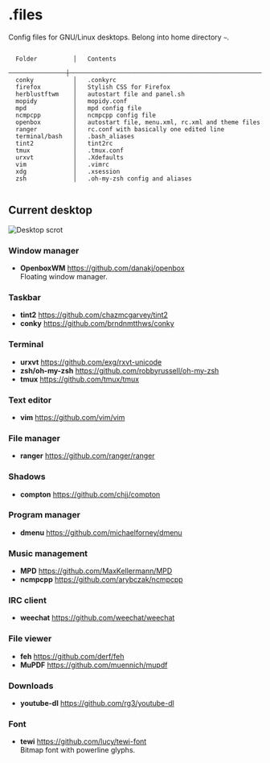 # .files

Config files for GNU/Linux desktops. Belong into home directory ``~``.

```

  Folder          │   Contents
  ────────────────┼───────────────────────────────────────────────────────────────
  conky           │   .conkyrc
  firefox         │   Stylish CSS for Firefox
  herblustftwm    │   autostart file and panel.sh
  mopidy          │   mopidy.conf
  mpd             │   mpd config file
  ncmpcpp         │   ncmpcpp config file
  openbox         │   autostart file, menu.xml, rc.xml and theme files
  ranger          │   rc.conf with basically one edited line
  terminal/bash   │   .bash_aliases
  tint2           │   tint2rc
  tmux            │   .tmux.conf
  urxvt           │   .Xdefaults
  vim             │   .vimrc
  xdg             │   .xsession
  zsh             │   .oh-my-zsh config and aliases
  
```

## Current desktop

![Desktop scrot](https://tknk.io/d1yq)

### Window manager
- **OpenboxWM** https://github.com/danakj/openbox  
Floating window manager.

### Taskbar
- **tint2** https://github.com/chazmcgarvey/tint2
- **conky** https://github.com/brndnmtthws/conky

### Terminal
- **urxvt** https://github.com/exg/rxvt-unicode
- **zsh/oh-my-zsh** https://github.com/robbyrussell/oh-my-zsh
- **tmux** https://github.com/tmux/tmux

### Text editor
- **vim** https://github.com/vim/vim

### File manager
- **ranger** https://github.com/ranger/ranger

### Shadows
- **compton** https://github.com/chjj/compton

### Program manager
- **dmenu** https://github.com/michaelforney/dmenu

### Music management
- **MPD** https://github.com/MaxKellermann/MPD
- **ncmpcpp** https://github.com/arybczak/ncmpcpp

### IRC client
- **weechat** https://github.com/weechat/weechat

### File viewer
- **feh** https://github.com/derf/feh
- **MuPDF** https://github.com/muennich/mupdf

### Downloads
- **youtube-dl** https://github.com/rg3/youtube-dl

### Font
- **tewi** https://github.com/lucy/tewi-font  
Bitmap font with powerline glyphs.

